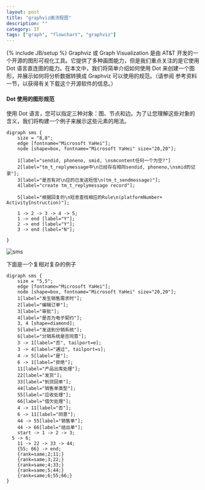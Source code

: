 ```yaml
---
layout: post
title: "graphviz画流程图"
description: ""
category: IT
tags: ["graph", "flowchart", "graphviz"]
---
```

{% include JB/setup %}
Graphviz 或 Graph Visualization 是由 AT&T 开发的一个开源的图形可视化工具。它提供了多种画图能力，但是我们重点关注的是它使用 Dot 语言直连图的能力。在本文中，我们将简单介绍如何使用 Dot 来创建一个图形，并展示如何将分析数据转换成 Graphviz 可以使用的规范。（请参阅 参考资料 一节，以获得有关下载这个开源软件的信息。）

#### Dot 使用的图形规范

使用 Dot 语言，您可以指定三种对象：图、节点和边。为了让您理解这些对象的含义，我们将构建一个例子来展示这些元素的用法。
```
digraph sms {
    size = "8,8";
    edge [fontname="Microsoft YaHei"];
    node [shape=box, fontname="Microsoft YaHei" size="20,20"];

    1[label="sendid, phoneno, smid, \nsmcontent任何一个为空?"]
    2[label="tm_t_replymessage中\n已经存在相同sendid, phoneno,\nsmid的记录"];
    3[label="是否有对\n应的已发送短信\n(tm_t_sendmessage)"];
    4[label="create tm_t_replymessage record"];
    
    5[label="根据回复的\n短息查找相应的Rule\n(platformNumber+ ActivityInstruction)"];

    1 -> 2 -> 3 -> 4 -> 5;
    1 -> end [label="Y"];
    2 -> end [label="Y"];
    3 -> end [label="N"];

}
```

![sms](http://wx3.sinaimg.cn/mw690/6392f3f7ly1fcpucxu4vyj20e90fgwf5.jpg)

下面是一个复相对复杂的例子
```
digraph sms {
    size = "5,5";
    edge [fontname="Microsoft YaHei"];
    node [shape=box, fontname="Microsoft YaHei" size="20,20"];
    1[label="发生销售需求时"];
    2[label="编辑订单"];
    3[label="审批"];
    4[label="是否为电子契约"];
    3, 4 [shape=diamond];
    5[label="发送到分销系统"];
    6[label="分销系统是否同意"];
    3 -> 1[label="否", tailport=e];
    3 -> 4[label="通过", tailport=s];
    4 -> 5[label="是"];
    6 -> 1[label="拒绝"];
    11[label="产品出库处理"];
    22[label="发货"];
    33[label="到货回单"];
    44[label="销售单类型"];
    55[label="应收处理"];
    66[label="借欠处理"];
    4 -> 11[label="否"];
    6 -> 11[label="同意"];
    44 -> 55[label="销售单"];
    44 -> 66[label="结出单"];
    start -> 1 -> 2 -> 3;
  5 -> 6;
    11 -> 22 -> 33 -> 44;
    {55; 66} -> end;
    {rank=same;2;11;}
    {rank=same;3;22;}
    {rank=same;4;33;}
    {rank=same;5;44;}
    {rank=same;6;55;66;}
}
```

